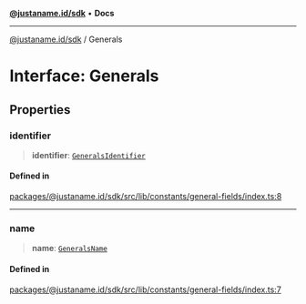 [**@justaname.id/sdk**](../README.md) • **Docs**

***

[@justaname.id/sdk](../globals.md) / Generals

# Interface: Generals

## Properties

### identifier

> **identifier**: [`GeneralsIdentifier`](../type-aliases/GeneralsIdentifier.md)

#### Defined in

[packages/@justaname.id/sdk/src/lib/constants/general-fields/index.ts:8](https://github.com/JustaName-id/JustaName-sdk/blob/577c5c787ef18bf8ddf8b997f021738a0e8ca336/packages/@justaname.id/sdk/src/lib/constants/general-fields/index.ts#L8)

***

### name

> **name**: [`GeneralsName`](../type-aliases/GeneralsName.md)

#### Defined in

[packages/@justaname.id/sdk/src/lib/constants/general-fields/index.ts:7](https://github.com/JustaName-id/JustaName-sdk/blob/577c5c787ef18bf8ddf8b997f021738a0e8ca336/packages/@justaname.id/sdk/src/lib/constants/general-fields/index.ts#L7)
